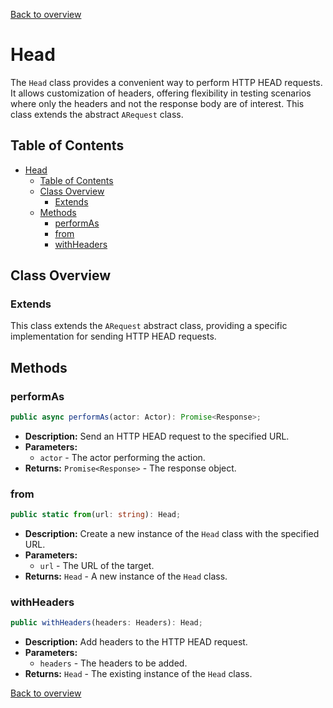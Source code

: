 [Back to overview](../../screenplay_elements.md)

# Head

The `Head` class provides a convenient way to perform HTTP HEAD requests. It allows customization of headers, offering flexibility in testing scenarios where only the headers and not the response body are of interest. This class extends the abstract `ARequest` class.

## Table of Contents

- [Head](#head)
  - [Table of Contents](#table-of-contents)
  - [Class Overview](#class-overview)
    - [Extends](#extends)
  - [Methods](#methods)
    - [performAs](#performas)
    - [from](#from)
    - [withHeaders](#withheaders)

## Class Overview

### Extends

This class extends the `ARequest` abstract class, providing a specific implementation for sending HTTP HEAD requests.

## Methods

### performAs

```typescript
public async performAs(actor: Actor): Promise<Response>;
```

- **Description:** Send an HTTP HEAD request to the specified URL.
- **Parameters:**
  - `actor` - The actor performing the action.
- **Returns:** `Promise<Response>` - The response object.

### from

```typescript
public static from(url: string): Head;
```

- **Description:** Create a new instance of the `Head` class with the specified URL.
- **Parameters:**
  - `url` - The URL of the target.
- **Returns:** `Head` - A new instance of the `Head` class.

### withHeaders

```typescript
public withHeaders(headers: Headers): Head;
```

- **Description:** Add headers to the HTTP HEAD request.
- **Parameters:**
  - `headers` - The headers to be added.
- **Returns:** `Head` - The existing instance of the `Head` class.

[Back to overview](../../screenplay_elements.md)